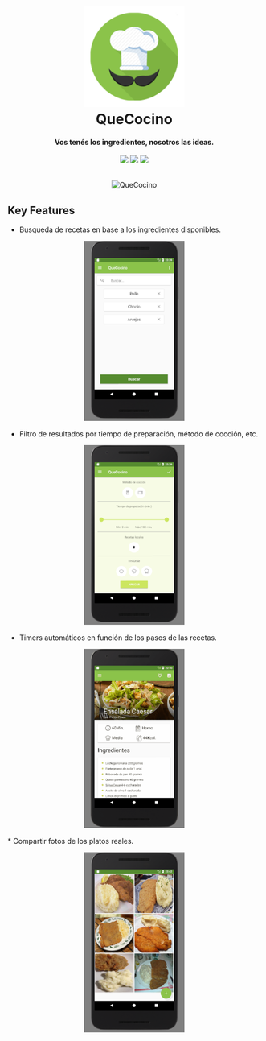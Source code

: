 <h1 align="center">
  <br>
  <img src="https://raw.githubusercontent.com/UTN-FRBA-Mobile/QueCocino/master/img/ic_launcher.png" alt="QueCocino" width="200">
  <br>
  QueCocino
  <br>
</h1>

<h4 align="center">Vos tenés los ingredientes, nosotros las ideas.</h4>

<p align="center">
      <img src="https://img.shields.io/badge/Stage-Alpha-orange.svg">
      <img src="https://img.shields.io/badge/BUILT FOR-Android-brightgreen.svg">
      <img src="https://img.shields.io/badge/API-16-brightgreen.svg">
</p>


<p align="center">
  <br>
  <img src="https://raw.githubusercontent.com/UTN-FRBA-Mobile/QueCocino/master/img/Demo-v2.gif" alt="QueCocino" width="200">
  <br>
</p>

## Key Features

* Busqueda de recetas en base a los ingredientes disponibles.
<p align="center">
  <img src="https://github.com/UTN-FRBA-Mobile/QueCocino/blob/master/img/Demo-Ingredientes.png" alt="QueCocino" width="200">
</p>

* Filtro de resultados por tiempo de preparación, método de cocción, etc.
<p align="center">
  <img src="https://github.com/UTN-FRBA-Mobile/QueCocino/blob/master/img/Demo-Filtros.png" alt="QueCocino" width="200">
</p>

* Timers automáticos en función de los pasos de las recetas.
<p align="center">
  <img src="https://github.com/UTN-FRBA-Mobile/QueCocino/blob/master/img/Demo-Timer.gif" alt="QueCocino" width="200">
</p>
* Compartir fotos de los platos reales.
<p align="center">
  <img src="https://github.com/UTN-FRBA-Mobile/QueCocino/blob/master/img/Demo-Compartir.png" alt="QueCocino" width="200">
</p>
